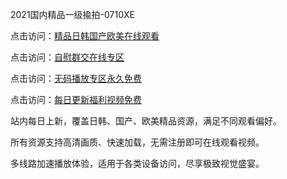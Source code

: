 2021国内精品一级揄拍-0710XE

点击访问：<a href="https://heiliaozj3tjd.pages.dev">精品日韩国产欧美在线观看</a>

点击访问：<a href="https://heiliaoe8ajia.pages.dev">自慰群交在线专区</a>

点击访问：<a href="https://heiliaoxqkkct.pages.dev">无码播放专区永久免费</a>

点击访问：<a href="https://heiliaoxwd5i8.pages.dev">每日更新福利视频免费</a>

站内每日上新，覆盖日韩、国产、欧美精品资源，满足不同观看偏好。

所有资源支持高清画质、快速加载，无需注册即可在线观看视频。

多线路加速播放体验，适用于各类设备访问，尽享极致视觉盛宴。

<span style="display:none;">[Canonical link](https://github.com/yhn20250710/yhn1 )</span>
